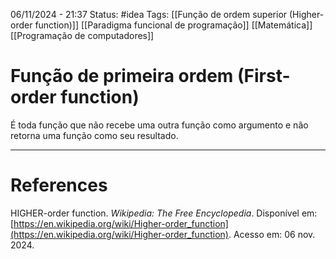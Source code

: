 06/11/2024 - 21:37
Status: #idea
Tags: [[Função de ordem superior (Higher-order function)]] [[Paradigma funcional de programação]] [[Matemática]] [[Programação de computadores]]

# Função de primeira ordem (First-order function)

É toda função que não recebe uma outra função como argumento e não retorna uma função como seu resultado.


---

# References

HIGHER-order function. _Wikipedia: The Free Encyclopedia_. Disponível em: [https://en.wikipedia.org/wiki/Higher-order_function](https://en.wikipedia.org/wiki/Higher-order_function). Acesso em: 06 nov. 2024.